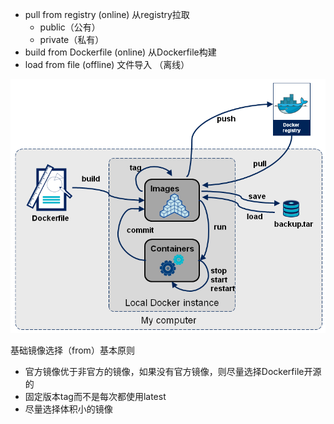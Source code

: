 - pull from registry (online) 从registry拉取
    - public（公有）
    - private（私有）
- build from Dockerfile (online) 从Dockerfile构建
- load from file (offline) 文件导入 （离线）

![](img/docker-stages.png)

基础镜像选择（from）基本原则
- 官方镜像优于非官方的镜像，如果没有官方镜像，则尽量选择Dockerfile开源的
- 固定版本tag而不是每次都使用latest
- 尽量选择体积小的镜像